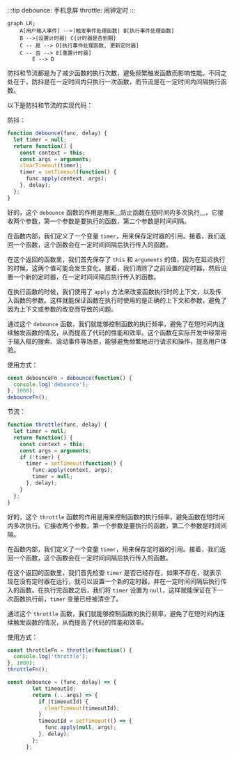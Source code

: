 :::tip
debounce: 手机息屏
throttle: 闹钟定时
:::

```mermaid
graph LR;
    A[用户输入事件] -->|触发事件处理函数| B[执行事件处理函数]
    B -->|设置计时器| C{计时器是否到期}
    C -- 是 --> D[执行事件处理函数, 更新定时器]
    C -- 否 --> E[重置计时器]
		E --> D
```

防抖和节流都是为了减少函数的执行次数，避免频繁触发函数而影响性能。不同之处在于，防抖是在一定时间内只执行一次函数，而节流是在一定时间内间隔执行函数。

以下是防抖和节流的实现代码：

防抖：

```javascript
function debounce(func, delay) {
  let timer = null;
  return function() {
    const context = this;
    const args = arguments;
    clearTimeout(timer);
    timer = setTimeout(function() {
      func.apply(context, args);
    }, delay);
  };
}
```

好的，这个 `debounce` 函数的作用是用来__防止函数在短时间内多次执行__，它接收两个参数，第一个参数是要执行的函数，第二个参数是时间间隔。

在函数内部，我们定义了一个变量 `timer`，用来保存定时器的引用。接着，我们返回一个函数，这个函数会在一定时间间隔后执行传入的函数。

在这个返回的函数里，我们首先保存了 `this` 和 `arguments` 的值，因为在延迟执行的时候，这两个值可能会发生变化。接着，我们清除了之前设置的定时器，然后设置一个新的定时器，在一定时间间隔后执行传入的函数。

在执行函数的时候，我们使用了 `apply` 方法来改变函数执行时的上下文，以及传入函数的参数。这样就能保证函数在执行时使用的是正确的上下文和参数，避免了因为上下文或参数的改变而导致的问题。

通过这个 `debounce` 函数，我们就能够控制函数的执行频率，避免了在短时间内连续触发函数的情况，从而提高了代码的性能和效率。这个函数在实际开发中经常用于输入框的搜索、滚动事件等场景，能够避免频繁地进行请求和操作，提高用户体验。

使用方式：

```javascript
const debounceFn = debounce(function() {
  console.log('debounce');
}, 1000);
debounceFn();
```

节流：

```javascript
function throttle(func, delay) {
  let timer = null;
  return function() {
    const context = this;
    const args = arguments;
    if (!timer) {
      timer = setTimeout(function() {
        func.apply(context, args);
        timer = null;
      }, delay);
    }
  };
}
```

好的，这个 `throttle` 函数的作用是用来控制函数的执行频率，避免函数在短时间内多次执行。它接收两个参数，第一个参数是要执行的函数，第二个参数是时间间隔。

在函数内部，我们定义了一个变量 `timer`，用来保存定时器的引用。接着，我们返回一个函数，这个函数会在一定时间间隔后执行传入的函数。

在这个返回的函数里，我们首先检查 `timer` 是否已经存在，如果不存在，就表示现在没有定时器在运行，就可以设置一个新的定时器，并在一定时间间隔后执行传入的函数。在执行完函数之后，我们将 `timer` 设置为 `null`，这样就能保证在下一次函数执行前，`timer` 变量已经被清空了。

通过这个 `throttle` 函数，我们就能够控制函数的执行频率，避免了在短时间内连续触发函数的情况，从而提高了代码的性能和效率。

使用方式：

```javascript
const throttleFn = throttle(function() {
  console.log('throttle');
}, 1000);
throttleFn();
```

```js
const debounce = (func, delay) => {
        let timeoutId;
        return (...args) => {
          if (timeoutId) {
            clearTimeout(timeoutId);
          }
          timeoutId = setTimeout(() => {
            func.apply(null, args);
          }, delay);
        };
      };
```